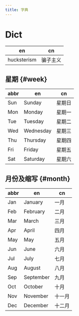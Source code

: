 ```yaml
---
title: 字典
---
```


# Dict

| en          | cn       |
| ----------- | -------- |
| hucksterism | 骗子主义 |

## 星期 {#week}

| abbr | en        | cn     |
| ---- | --------- | ------ |
| Sun  | Sunday    | 星期日 |
| Mon  | Monday    | 星期一 |
| Tue  | Tuesday   | 星期二 |
| Wed  | Wednesday | 星期三 |
| Thu  | Thursday  | 星期四 |
| Fri  | Friday    | 星期五 |
| Sat  | Saturday  | 星期六 |

## 月份及缩写 {#month}

| abbr | en        | cn     |
| ---- | --------- | ------ |
| Jan  | January   | 一月   |
| Feb  | February  | 二月   |
| Mar  | March     | 三月   |
| Apr  | April     | 四月   |
| May  | May       | 五月   |
| Jun  | June      | 六月   |
| Jul  | July      | 七月   |
| Aug  | August    | 八月   |
| Sep  | September | 九月   |
| Oct  | October   | 十月   |
| Nov  | November  | 十一月 |
| Dec  | December  | 十二月 |
